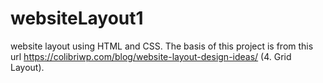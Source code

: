 # websiteLayout1

website layout using HTML and CSS. The basis of this project is from this url https://colibriwp.com/blog/website-layout-design-ideas/ (4. Grid Layout).